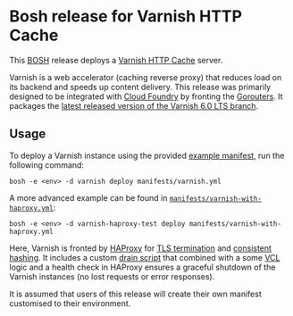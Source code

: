 # Bosh release for Varnish HTTP Cache

This [BOSH](https://bosh.io/) release deploys a [Varnish HTTP Cache](https://varnish-cache.org/) server.

Varnish is a web accelerator (caching reverse proxy) that reduces load on its backend and speeds up content delivery.
This release was primarily designed to be integrated with [Cloud Foundry](https://www.cloudfoundry.org/) by fronting the [Gorouters](https://docs.cloudfoundry.org/concepts/cf-routing-architecture.html#ext-client). It packages the [latest released version of the Varnish 6.0 LTS branch](https://varnish-cache.org/releases/index.html).

## Usage

To deploy a Varnish instance using the provided [example manifest](manifests/varnish.yml), run the following command:

```
bosh -e <env> -d varnish deploy manifests/varnish.yml
```

A more advanced example can be found in [`manifests/varnish-with-haproxy.yml`](manifests/varnish-with-haproxy.yml):

```
bosh -e <env> -d varnish-haproxy-test deploy manifests/varnish-with-haproxy.yml
```

Here, Varnish is fronted by [HAProxy](https://github.com/cloudfoundry/haproxy-boshrelease#readme) for [TLS termination](https://en.wikipedia.org/wiki/TLS_termination_proxy) and [consistent hashing](https://en.wikipedia.org/wiki/Consistent_hashing).
It includes a custom [drain script](https://bosh.io/docs/drain/) that combined with a some [VCL](https://varnish-cache.org/docs/6.0/users-guide/vcl.html) logic and a health check in HAProxy ensures a graceful shutdown of the Varnish instances (no lost requests or error responses).

It is assumed that users of this release will create their own manifest customised to their environment.
